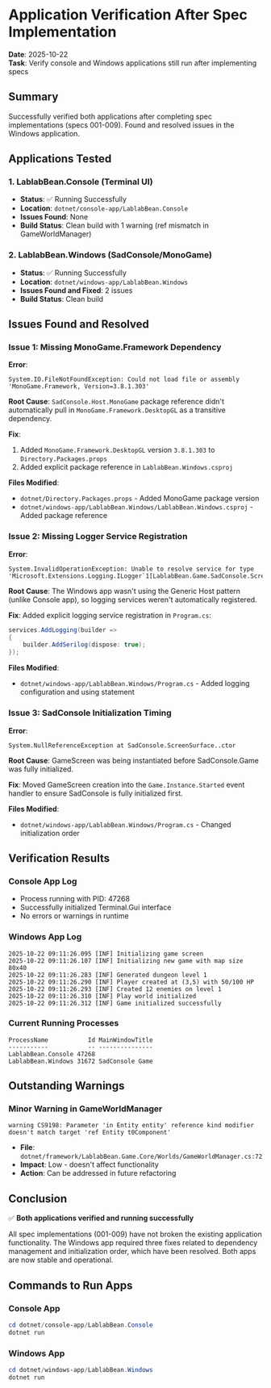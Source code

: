 # Application Verification After Spec Implementation

**Date**: 2025-10-22  
**Task**: Verify console and Windows applications still run after implementing specs

## Summary

Successfully verified both applications after completing spec implementations (specs 001-009). Found and resolved issues in the Windows application.

## Applications Tested

### 1. LablabBean.Console (Terminal UI)
- **Status**: ✅ Running Successfully
- **Location**: `dotnet/console-app/LablabBean.Console`
- **Issues Found**: None
- **Build Status**: Clean build with 1 warning (ref mismatch in GameWorldManager)

### 2. LablabBean.Windows (SadConsole/MonoGame)
- **Status**: ✅ Running Successfully  
- **Location**: `dotnet/windows-app/LablabBean.Windows`
- **Issues Found and Fixed**: 2 issues
- **Build Status**: Clean build

## Issues Found and Resolved

### Issue 1: Missing MonoGame.Framework Dependency
**Error**:
```
System.IO.FileNotFoundException: Could not load file or assembly 'MonoGame.Framework, Version=3.8.1.303'
```

**Root Cause**: `SadConsole.Host.MonoGame` package reference didn't automatically pull in `MonoGame.Framework.DesktopGL` as a transitive dependency.

**Fix**:
1. Added `MonoGame.Framework.DesktopGL` version `3.8.1.303` to `Directory.Packages.props`
2. Added explicit package reference in `LablabBean.Windows.csproj`

**Files Modified**:
- `dotnet/Directory.Packages.props` - Added MonoGame package version
- `dotnet/windows-app/LablabBean.Windows/LablabBean.Windows.csproj` - Added package reference

### Issue 2: Missing Logger Service Registration
**Error**:
```
System.InvalidOperationException: Unable to resolve service for type 'Microsoft.Extensions.Logging.ILogger`1[LablabBean.Game.SadConsole.Screens.GameScreen]'
```

**Root Cause**: The Windows app wasn't using the Generic Host pattern (unlike Console app), so logging services weren't automatically registered.

**Fix**: Added explicit logging service registration in `Program.cs`:
```csharp
services.AddLogging(builder =>
{
    builder.AddSerilog(dispose: true);
});
```

**Files Modified**:
- `dotnet/windows-app/LablabBean.Windows/Program.cs` - Added logging configuration and using statement

### Issue 3: SadConsole Initialization Timing
**Error**:
```
System.NullReferenceException at SadConsole.ScreenSurface..ctor
```

**Root Cause**: GameScreen was being instantiated before SadConsole.Game was fully initialized.

**Fix**: Moved GameScreen creation into the `Game.Instance.Started` event handler to ensure SadConsole is fully initialized first.

**Files Modified**:
- `dotnet/windows-app/LablabBean.Windows/Program.cs` - Changed initialization order

## Verification Results

### Console App Log
- Process running with PID: 47268
- Successfully initialized Terminal.Gui interface
- No errors or warnings in runtime

### Windows App Log
```
2025-10-22 09:11:26.095 [INF] Initializing game screen
2025-10-22 09:11:26.107 [INF] Initializing new game with map size 80x40
2025-10-22 09:11:26.283 [INF] Generated dungeon level 1
2025-10-22 09:11:26.290 [INF] Player created at (3,5) with 50/100 HP
2025-10-22 09:11:26.293 [INF] Created 12 enemies on level 1
2025-10-22 09:11:26.310 [INF] Play world initialized
2025-10-22 09:11:26.312 [INF] Game initialized successfully
```

### Current Running Processes
```
ProcessName           Id MainWindowTitle
-----------           -- ---------------
LablabBean.Console 47268                
LablabBean.Windows 31672 SadConsole Game
```

## Outstanding Warnings

### Minor Warning in GameWorldManager
```
warning CS9198: Parameter 'in Entity entity' reference kind modifier doesn't match target 'ref Entity t0Component'
```
- **File**: `dotnet/framework/LablabBean.Game.Core/Worlds/GameWorldManager.cs:72`
- **Impact**: Low - doesn't affect functionality
- **Action**: Can be addressed in future refactoring

## Conclusion

✅ **Both applications verified and running successfully**

All spec implementations (001-009) have not broken the existing application functionality. The Windows app required three fixes related to dependency management and initialization order, which have been resolved. Both apps are now stable and operational.

## Commands to Run Apps

### Console App
```powershell
cd dotnet/console-app/LablabBean.Console
dotnet run
```

### Windows App
```powershell
cd dotnet/windows-app/LablabBean.Windows
dotnet run
```
